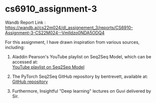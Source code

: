 # cs6910_assignment-3

Wandb Report Link : https://wandb.ai/cs22m024/dl_assignement_3/reports/CS6910-Assignment-3-CS22M024--Vmlldzo0NDA5ODQ4

For this assignment, I have drawn inspiration from various sources, including:<br>
1. Aladdin Pearson's YouTube playlist on Seq2Seq Model, which can be accessed at:<br>
   [YouTube playlist on Seq2Seq Model](https://www.youtube.com/watch?v=EoGUlvhRYpk&list=PLhhyoLH6Ijfyl_VMCsi54UqGQafGkNOQH)<br>
   
2. The PyTorch Seq2Seq GitHub repository by bentrevett, available at:<br>
   [GitHub repository](https://github.com/bentrevett/pytorch-seq2seq)<br>
4. Furthermore, Insightful "Deep learning" lectures on Guvi delivered by Sir.<br>

